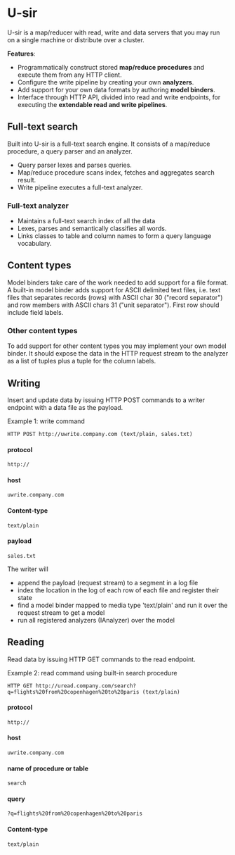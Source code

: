 # U-sir

U-sir is a map/reducer with read, write and data servers that you may run on a single machine or distribute over a cluster.

__Features__:

- Programmatically construct stored __map/reduce procedures__ and execute them from any HTTP client. 
- Configure the write pipeline by creating your own __analyzers__.
- Add support for your own data formats by authoring __model binders__. 
- Interface through HTTP API, divided into read and write endpoints, for executing the __extendable read and write pipelines__. 

## Full-text search

Built into U-sir is a full-text search engine. It consists of a map/reduce procedure, a query parser and an analyzer.

- Query parser lexes and parses queries.
- Map/reduce procedure scans index, fetches and aggregates search result.
- Write pipeline executes a full-text analyzer.

### Full-text analyzer

- Maintains a full-text search index of all the data
- Lexes, parses and semantically classifies all words.
- Links classes to table and column names to form a query language vocabulary.

## Content types

Model binders take care of the work needed to add support for a file format. A built-in model binder adds support for ASCII delimited text files, i.e. text files that separates records (rows) with ASCII char 30 ("record separator") and row members with ASCII chars 31 ("unit separator"). First row should include field labels.

### Other content types

To add support for other content types you may implement your own model binder. It should expose the data in the HTTP request stream to the analyzer as a list of tuples plus a tuple for the column labels. 

## Writing

Insert and update data by issuing HTTP POST commands to a writer endpoint with a data file as the payload.

Example 1: write command

	HTTP POST http://uwrite.company.com (text/plain, sales.txt)

#### protocol
`http://`

#### host
`uwrite.company.com`

#### Content-type
`text/plain`

#### payload
`sales.txt`

The writer will

- append the payload (request stream) to a segment in a log file
- index the location in the log of each row of each file and register their state
- find a model binder mapped to media type 'text/plain' and run it over the request stream to get a model
- run all registered analyzers (IAnalyzer) over the model

## Reading

Read data by issuing HTTP GET commands to the read endpoint.

Example 2: read command using built-in search procedure

	HTTP GET http://uread.company.com/search?q=flights%20from%20copenhagen%20to%20paris (text/plain)

#### protocol
`http://`

#### host
`uwrite.company.com`

#### name of procedure or table
`search`

#### query
`?q=flights%20from%20copenhagen%20to%20paris`

#### Content-type
`text/plain`
